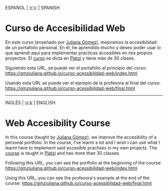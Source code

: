 ESPAÑOL | 🇪🇸 | SPANISH
# Curso de Accesibilidad Web

En este curso (enseñado por [Juliana Gómez](https://gmzjuliana.github.io/)), mejoramos la accesibilidad de un portafolio personal. En él, he aprendido mucho y deseo poder usar lo que aprendí aquí para implementar prácticas accesibles en mis propios proyectos. El [curso](https://platzi.com/cursos/accesibilidad-web/) se dicta en [Platzi](platzi.com) y tiene más de 30 clases.

Siguiendo esta URL, se puede ver el portafolio al principio del curso:
https://gmzjuliana.github.io/curso-acessibilidad-web/index.html

Usando esta URL se puede ver el ejemplo de la profesora al final del curso:
https://gmzjuliana.github.io/curso-acessibilidad-web/final.html

------------
INGLÉS | 🇬🇧 | ENGLISH
# Web Accesibility Course 
In this course (taught by [Juliana Gómez](https://gmzjuliana.github.io/)), we improve the accesibility of a personal portfolio. In the course, I've learnt a lot and I wish I can use what I learnt here to implement said accesible practises in my own projects. The [course](https://platzi.com/cursos/accesibilidad-web/) is taught in [Platzi](platzi.com) and has more than 30 classes.

Following this URL, you can see the portfolio at the beginning of the course:
https://gmzjuliana.github.io/curso-acessibilidad-web/index.html

Using this URL, you can see the profesora's example at the end of the course:
https://gmzjuliana.github.io/curso-acessibilidad-web/final.html